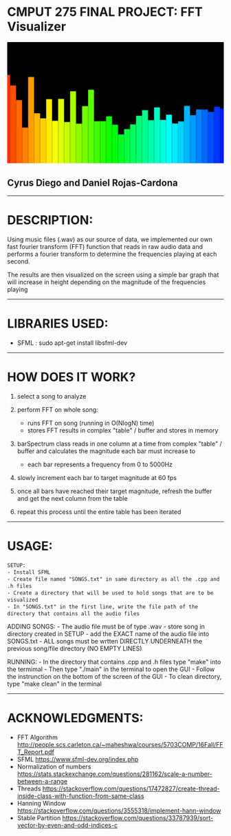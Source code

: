 # CMPUT 275 FINAL PROJECT: FFT Visualizer
![alt text](https://github.com/cyrusdiego/Music_Visualizer/blob/master/demo.png)
## Cyrus Diego and Daniel Rojas-Cardona 
--------------------------------------------------------------------------------
# DESCRIPTION:
Using music files (.wav) as our source of data, we implemented our own
fast fourier transform (FFT) function that reads in raw audio data and
performs a fourier transform to determine the frequencies playing at each second.

The results are then visualized on the screen using a simple bar graph that
will increase in height depending on the magnitude of the frequencies playing

--------------------------------------------------------------------------------
# LIBRARIES USED:
- SFML : sudo apt-get install libsfml-dev

--------------------------------------------------------------------------------

# HOW DOES IT WORK?
1) select a song to analyze

2) perform FFT on whole song:
    - runs FFT on song (running in O(NlogN) time)
    - stores FFT results in complex "table" / buffer and stores in memory

3) barSpectrum class reads in one column at a time from complex "table" /
buffer and calculates the magnitude each bar must increase to
    - each bar represents a frequency from 0 to 5000Hz

4) slowly increment each bar to target magnitude at 60 fps

5) once all bars have reached their target magnitude, refresh the buffer
and get the next column from the table

6) repeat this process until the entire table has been iterated
--------------------------------------------------------------------------------

# USAGE:
    SETUP:
    - Install SFML
    - Create file named "SONGS.txt" in same directory as all the .cpp and .h files
    - Create a directory that will be used to hold songs that are to be visualized
    - In "SONGS.txt" in the first line, write the file path of the directory that contains all the audio files

   ADDING SONGS:
    - The audio file must be of type .wav
    - store song in directory created in SETUP
    - add the EXACT name of the audio file into SONGS.txt
    - ALL songs must be wrtten DIRECTLY UNDERNEATH the previous song/file directory (NO EMPTY LINES)

   RUNNING:
    - In the directory that contains  .cpp and .h files type "make" into the termimal
    - Then type "./main" in the terminal to open the GUI
    - Follow the instrunction on the bottom of the screen of the GUI
    - To clean directory, type "make clean" in the terminal

--------------------------------------------------------------------------------

# ACKNOWLEDGMENTS:
- FFT Algorithm
http://people.scs.carleton.ca/~maheshwa/courses/5703COMP/16Fall/FFT_Report.pdf
- SFML
https://www.sfml-dev.org/index.php
- Normalization of numbers
https://stats.stackexchange.com/questions/281162/scale-a-number-between-a-range
- Threads
https://stackoverflow.com/questions/17472827/create-thread-inside-class-with-function-from-same-class
- Hanning Window
https://stackoverflow.com/questions/3555318/implement-hann-window
- Stable Partition
https://stackoverflow.com/questions/33787939/sort-vector-by-even-and-odd-indices-c
